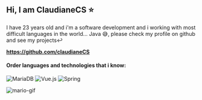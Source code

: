 ## Hi, I am ClaudianeCS :star:

I have 23 years old and i'm a software development and i working with most difficult languages in the world... Java :sweat_smile:, please check my profile on github and 
see my projects:leftwards_arrow_with_hook:

 **https://github.com/claudianeCS**

#### Order languages and technologies that i know:

![MariaDB](https://img.shields.io/badge/MariaDB-003545?style=for-the-badge&logo=mariadb&logoColor=white) ![Vue.js](https://img.shields.io/badge/vuejs-%2335495e.svg?style=for-the-badge&logo=vuedotjs&logoColor=%234FC08D) ![Spring](https://img.shields.io/badge/spring-%236DB33F.svg?style=for-the-badge&logo=spring&logoColor=white)

![mario-gif](https://github.com/claudianeCS/claudianeCS/assets/103538940/a061675d-a97f-4f6a-996d-42d963d0673d)